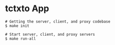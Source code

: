# tctxto App

```
# Getting the server, client, and proxy codebase
$ make init

# Start server, client, and proxy servers
$ make run-all
```